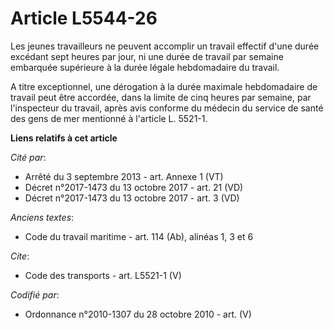 # Article L5544-26

Les jeunes travailleurs ne peuvent accomplir un travail effectif d'une durée excédant sept heures par jour, ni une durée de
travail par semaine embarquée supérieure à la durée légale hebdomadaire du travail.

A titre exceptionnel, une dérogation à la durée maximale hebdomadaire de travail peut être accordée, dans la limite de cinq
heures par semaine, par l'inspecteur du travail, après avis conforme du médecin du service de santé des gens de mer mentionné
à l'article L. 5521-1.

**Liens relatifs à cet article**

_Cité par_:

  - Arrêté du 3 septembre 2013 - art. Annexe 1 (VT)
  - Décret n°2017-1473 du 13 octobre 2017 - art. 21 (VD)
  - Décret n°2017-1473 du 13 octobre 2017 - art. 3 (VD)

_Anciens textes_:

  - Code du travail maritime - art. 114 (Ab), alinéas 1, 3 et 6

_Cite_:

  - Code des transports - art. L5521-1 (V)

_Codifié par_:

  - Ordonnance n°2010-1307 du 28 octobre 2010 - art. (V)
